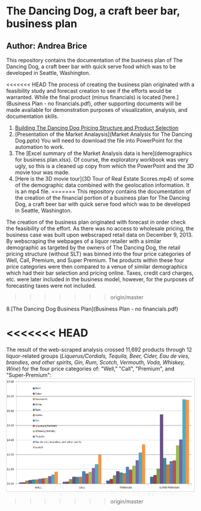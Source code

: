 # The Dancing Dog, a craft beer bar, business plan
## Author:  Andrea Brice

This repository contains the documentation of the business plan of The Dancing Dog, a craft beer bar with quick serve food which was to be developed in Seattle, Washington.  

<<<<<<< HEAD
The process of creating the business plan originated with a feasibility study and forecast creation to see if the efforts would be warranted.   While the final product (minus financials) is located [here.](Business Plan - no financials.pdf), other supporting documents will be made available for demonstration purposes of visualization, analysis, and documentation skills.

1.  [Building The Dancing Dog Pricing Structure and Product Selection](PricingStructure.html)
2.  [Presentation of the Market Analaysis](Market Analysis for The Dancing Dog.pptx)  You will need to download the file into PowerPoint for the automation to work.
3.  The [Excel summary of the Market Analysis data is here](demographics for business plan.xlsx).  Of course, the exploratory workbook was very ugly, so this is a cleaned up copy from which the PowerPoint and the 3D movie tour was made.  
4.  [Here is the 3D movie tour](3D Tour of Real Estate Scores.mp4) of some of the demographic data combined with the geolocation information.  It is an mp4 file.
=======
This repository contains the documentation of the creation of the financial portion of a business plan for The Dancing Dog, a craft beer bar with quick serve food which was to be developed in Seattle, Washington.  

The creation of the business plan originated with forecast in order check the feasibility of the effort.  As there was no access to wholesale pricing, the business case was built upon webscraped retail data on December 9, 2013.  By webscraping the webpages of a liquor retailer with a similar demographic as targeted by the owners of The Dancing Dog, the retail pricing structure (without SLT) was binned into the four price categories of Well, Call, Premium, and Super Premium.  The products within these four price categories were then compared to a venue of similar demographics which had their bar selection and pricing online.  Taxes, credit card charges, etc. were later included in the business model, however, for the purposes of forecasting taxes were not included.
>>>>>>> origin/master

8.[The Dancing Dog Business Plan](Business Plan - no financials.pdf)

<<<<<<< HEAD
=======
The result of the web-scraped analysis crossed 11,692 products through 12 liquor-related groups (*Liquerus/Cordials, Tequila, Beer, Cider, Eau de vies, brandies, and other spirits, Gin, Rum, Scotch, Vermouth, Voda, Whiskey, Wine*) for the four price categories of: "Well," "Call", "Premium", and "Super-Premium":
![histogram of liquor distributions](figure/binned_liquors.png)
>>>>>>> origin/master













